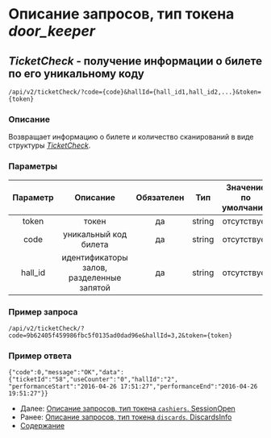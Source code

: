 Описание запросов, тип токена _door_keeper_
=====================================

_TicketCheck_ - получение информации о билете по его уникальному коду
-------------
`/api/v2/ticketCheck/?code={code}&hallId={hall_id1,hall_id2,...}&token={token}`

### Описание
Возвращает информацию о билете и количество сканирований в виде структуры
_[TicketCheck](../replies/ticketCheck)_.

### Параметры
| Параметр 	|        Описание       	| Обязателен 	|   Тип  	| Значение по умолчанию 	|
|:--------:	|:---------------------:	|:----------:	|:------:	|:---------------------:	|
|   token  	|         токен         	|     да     	| string 	|      отсутствует      	|
|   code   	| уникальный код билета 	|     да     	| string 	|      отсутствует      	|
|  hall_id 	|идентификаторы залов, разделенные запятой  	|     да     	|   string  	|      отсутствует      	|

### Пример запроса
`/api/v2/ticketCheck/?code=9b62405f459986fbc5f0135ad0dad96e&hallId=3,2&token={token}`

### Пример ответа
```
{"code":0,"message":"OK","data":{"ticketId":"58","useCounter":"0","hallId":"2",
"performanceStart":"2016-04-26 17:51:27","performanceEnd":"2016-04-26 19:51:27"}}
```

* Далее: [Описание запросов, тип токена `cashiers`. SessionOpen](../cashiers/sessionOpen)
* Ранее: [Описание запросов, тип токена `discards`. DiscardsInfo](discardsInfo)
* [Содержание](../index)